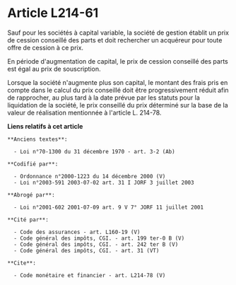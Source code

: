 # Article L214-61

Sauf pour les sociétés à capital variable, la société de gestion établit un prix de cession conseillé des parts et doit
rechercher un acquéreur pour toute offre de cession à ce prix.

En période d'augmentation de capital, le prix de cession conseillé des parts est égal au prix de souscription.

Lorsque la société n'augmente plus son capital, le montant des frais pris en compte dans le calcul du prix conseillé doit
être progressivement réduit afin de rapprocher, au plus tard à la date prévue par les statuts pour la liquidation de la
société, le prix conseillé du prix déterminé sur la base de la valeur de réalisation mentionnée à l'article L. 214-78.

**Liens relatifs à cet article**

	**Anciens textes**:

	  - Loi n°70-1300 du 31 décembre 1970 - art. 3-2 (Ab)

	**Codifié par**:

	  - Ordonnance n°2000-1223 du 14 décembre 2000 (V)
	  - Loi n°2003-591 2003-07-02 art. 31 I JORF 3 juillet 2003

	**Abrogé par**:

	  - Loi n°2001-602 2001-07-09 art. 9 V 7° JORF 11 juillet 2001

	**Cité par**:

	  - Code des assurances - art. L160-19 (V)
	  - Code général des impôts, CGI. - art. 199 ter-0 B (V)
	  - Code général des impôts, CGI. - art. 242 ter B (V)
	  - Code général des impôts, CGI. - art. 31 (VT)

	**Cite**:

	  - Code monétaire et financier - art. L214-78 (V)
